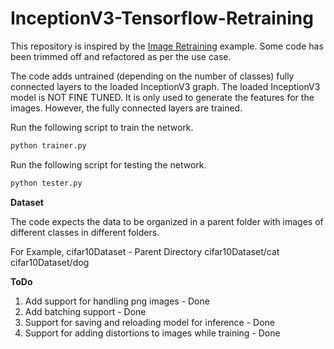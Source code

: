 # InceptionV3-Tensorflow-Retraining

This repository is inspired by the [Image Retraining](https://github.com/tensorflow/tensorflow/tree/master/tensorflow/examples/image_retraining) example. Some code has been trimmed off and refactored as per the use case.

The code adds untrained (depending on the number of classes) fully connected layers to the loaded InceptionV3 graph. The loaded InceptionV3 model is NOT FINE TUNED. It is only used to generate the features for the images. However, the fully connected layers are trained.

Run the following script to train the network.
```python
python trainer.py
```

Run the following script for testing the network.
```python
python tester.py
```

<b> Dataset </b>

The code expects the data to be organized in a parent folder with images of different classes in different folders.

For Example,
cifar10Dataset - Parent Directory
cifar10Dataset/cat
cifar10Dataset/dog

<b> ToDo </b>

1) Add support for handling png images - Done
2) Add batching support - Done
3) Support for saving and reloading model for inference - Done
4) Support for adding distortions to images while training - Done
